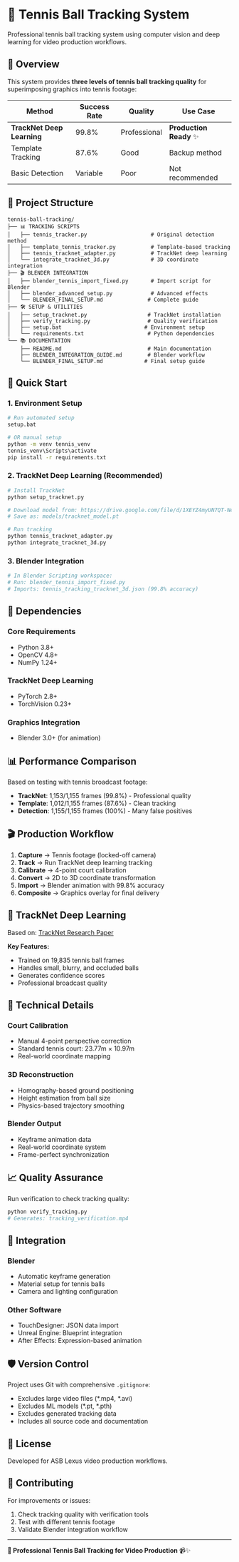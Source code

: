 # 🎾 Tennis Ball Tracking System

Professional tennis ball tracking system using computer vision and deep learning for video production workflows.

## 🚀 Overview

This system provides **three levels of tennis ball tracking quality** for superimposing graphics into tennis footage:

| Method | Success Rate | Quality | Use Case |
|--------|-------------|---------|----------|
| **TrackNet Deep Learning** | 99.8% | Professional | **Production Ready** ✨ |
| Template Tracking | 87.6% | Good | Backup method |
| Basic Detection | Variable | Poor | Not recommended |

## 📁 Project Structure

```
tennis-ball-tracking/
├── 📊 TRACKING SCRIPTS
│   ├── tennis_tracker.py                    # Original detection method
│   ├── template_tennis_tracker.py           # Template-based tracking
│   ├── tennis_tracknet_adapter.py           # TrackNet deep learning
│   └── integrate_tracknet_3d.py             # 3D coordinate integration
├── 🎬 BLENDER INTEGRATION
│   ├── blender_tennis_import_fixed.py       # Import script for Blender
│   ├── blender_advanced_setup.py            # Advanced effects
│   └── BLENDER_FINAL_SETUP.md              # Complete guide
├── 🛠️ SETUP & UTILITIES
│   ├── setup_tracknet.py                   # TrackNet installation
│   ├── verify_tracking.py                  # Quality verification
│   ├── setup.bat                          # Environment setup
│   └── requirements.txt                    # Python dependencies
└── 📚 DOCUMENTATION
    ├── README.md                           # Main documentation
    ├── BLENDER_INTEGRATION_GUIDE.md        # Blender workflow
    └── BLENDER_FINAL_SETUP.md             # Final setup guide
```

## 🎯 Quick Start

### 1. Environment Setup
```bash
# Run automated setup
setup.bat

# OR manual setup
python -m venv tennis_venv
tennis_venv\Scripts\activate
pip install -r requirements.txt
```

### 2. TrackNet Deep Learning (Recommended)
```bash
# Install TrackNet
python setup_tracknet.py

# Download model from: https://drive.google.com/file/d/1XEYZ4myUN7QT-NeBYJI0xteLsvs-ZAOl/view
# Save as: models/tracknet_model.pt

# Run tracking
python tennis_tracknet_adapter.py
python integrate_tracknet_3d.py
```

### 3. Blender Integration
```bash
# In Blender Scripting workspace:
# Run: blender_tennis_import_fixed.py
# Imports: tennis_tracking_tracknet_3d.json (99.8% accuracy)
```

## 🔧 Dependencies

### Core Requirements
- Python 3.8+
- OpenCV 4.8+
- NumPy 1.24+

### TrackNet Deep Learning
- PyTorch 2.8+
- TorchVision 0.23+

### Graphics Integration
- Blender 3.0+ (for animation)

## 📊 Performance Comparison

Based on testing with tennis broadcast footage:

- **TrackNet**: 1,153/1,155 frames (99.8%) - Professional quality
- **Template**: 1,012/1,155 frames (87.6%) - Clean tracking
- **Detection**: 1,155/1,155 frames (100%) - Many false positives

## 🎬 Production Workflow

1. **Capture** → Tennis footage (locked-off camera)
2. **Track** → Run TrackNet deep learning tracking
3. **Calibrate** → 4-point court calibration
4. **Convert** → 2D to 3D coordinate transformation
5. **Import** → Blender animation with 99.8% accuracy
6. **Composite** → Graphics overlay for final delivery

## 🤖 TrackNet Deep Learning

Based on: [TrackNet Research Paper](https://arxiv.org/abs/1907.03698)

**Key Features:**
- Trained on 19,835 tennis ball frames
- Handles small, blurry, and occluded balls
- Generates confidence scores
- Professional broadcast quality

## 🎾 Technical Details

### Court Calibration
- Manual 4-point perspective correction
- Standard tennis court: 23.77m × 10.97m
- Real-world coordinate mapping

### 3D Reconstruction
- Homography-based ground positioning
- Height estimation from ball size
- Physics-based trajectory smoothing

### Blender Output
- Keyframe animation data
- Real-world coordinate system
- Frame-perfect synchronization

## 📈 Quality Assurance

Run verification to check tracking quality:
```bash
python verify_tracking.py
# Generates: tracking_verification.mp4
```

## 🔗 Integration

### Blender
- Automatic keyframe generation
- Material setup for tennis balls
- Camera and lighting configuration

### Other Software
- TouchDesigner: JSON data import
- Unreal Engine: Blueprint integration
- After Effects: Expression-based animation

## 🛡️ Version Control

Project uses Git with comprehensive `.gitignore`:
- Excludes large video files (*.mp4, *.avi)
- Excludes ML models (*.pt, *.pth)
- Excludes generated tracking data
- Includes all source code and documentation

## 📝 License

Developed for ASB Lexus video production workflows.

## 🤝 Contributing

For improvements or issues:
1. Check tracking quality with verification tools
2. Test with different tennis footage
3. Validate Blender integration workflow

---

**🎾 Professional Tennis Ball Tracking for Video Production** 📹✨
